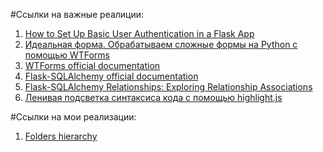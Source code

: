 #Ссылки на важные реалиции:
1. [How to Set Up Basic User Authentication in a Flask App](https://www.freecodecamp.org/news/how-to-setup-user-authentication-in-flask/) 
2. [Идеальная форма. Обрабатываем сложные формы на Python с помощью WTForms ](https://xakep.ru/2018/09/24/wtforms/)
3. [WTForms official documentation](https://wtforms.readthedocs.io/en/3.1.x/)
4. [Flask-SQLAlchemy official documentation](https://flask-sqlalchemy.palletsprojects.com/en/3.1.x/)
5. [Flask-SQLAlchemy Relationships: Exploring Relationship Associations](https://dev.to/freddiemazzilli/flask-sqlalchemy-relationships-exploring-relationship-associations-igo)
6. [Ленивая подсветка синтаксиса кода с помощью highlight.js](https://itchief.ru/javascript/code-highlighting)

#Ссылки на мои реализации:
1. [Folders hierarchy](https://codepen.io/Camilla-Titova/pen/MWxxLyE) 
